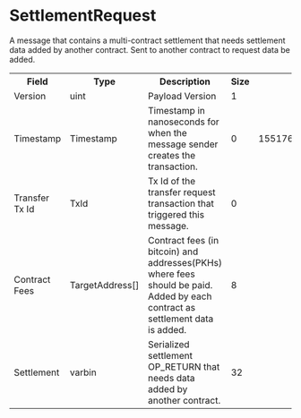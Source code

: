 # SettlementRequest

A message that contains a multi-contract settlement that needs settlement data added by another contract. Sent to another contract to request data be added.



<div class="ritz grid-container" dir="ltr">
    <table class="waffle" cellspacing="0" cellpadding="0" table-layout=fixed width=100%>
         <tr style='height:19px;'>
            <th style="width:20%" class="s1">Field</th>
            <th style="width:10%" class="s1">Type</th>
            <th style="width:15%" class="s1">Description</th>
            <th style="width:20%" class="s1">Size</th>
            <th style="width:20%" class="s1">Example</th>
            <th class="s1">Notes</th>
        </tr>
        <tr>
            <td class="110">Version</td>
            <td class="110">uint</td>
            <td class="110">Payload Version</td>
            <td class="110">1</td>
            <td class="110"></td>
            <td class="110"></td>
        </tr>
        <tr>
            <td class="110">Timestamp</td>
            <td class="110">Timestamp</td>
            <td class="110">Timestamp in nanoseconds for when the message sender creates the transaction.</td>
            <td class="110">0</td>
            <td class="110">1551767413250187179</td>
            <td class="110"></td>
        </tr>
        <tr>
            <td class="110">Transfer Tx Id</td>
            <td class="110">TxId</td>
            <td class="110">Tx Id of the transfer request transaction that triggered this message.</td>
            <td class="110">0</td>
            <td class="110"></td>
            <td class="110"></td>
        </tr>
        <tr>
            <td class="110">Contract Fees</td>
            <td class="110">TargetAddress[]</td>
            <td class="110">Contract fees (in bitcoin) and addresses(PKHs) where fees should be paid. Added by each contract as settlement data is added.</td>
            <td class="110">8</td>
            <td class="110"></td>
            <td class="110"></td>
        </tr>
        <tr>
            <td class="110">Settlement</td>
            <td class="110">varbin</td>
            <td class="110">Serialized settlement OP_RETURN that needs data added by another contract.</td>
            <td class="110">32</td>
            <td class="110"></td>
            <td class="110"></td>
        </tr>
    </table>
</div>
